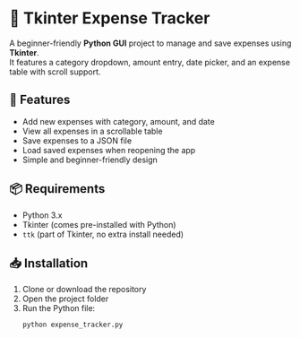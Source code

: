 # 🧾 Tkinter Expense Tracker

A beginner-friendly **Python GUI** project to manage and save expenses using **Tkinter**.  
It features a category dropdown, amount entry, date picker, and an expense table with scroll support.

## 🚀 Features
- Add new expenses with category, amount, and date
- View all expenses in a scrollable table
- Save expenses to a JSON file
- Load saved expenses when reopening the app
- Simple and beginner-friendly design

## 📦 Requirements
- Python 3.x
- Tkinter (comes pre-installed with Python)
- `ttk` (part of Tkinter, no extra install needed)

## 📥 Installation
1. Clone or download the repository
2. Open the project folder
3. Run the Python file:
   ```bash
   python expense_tracker.py
